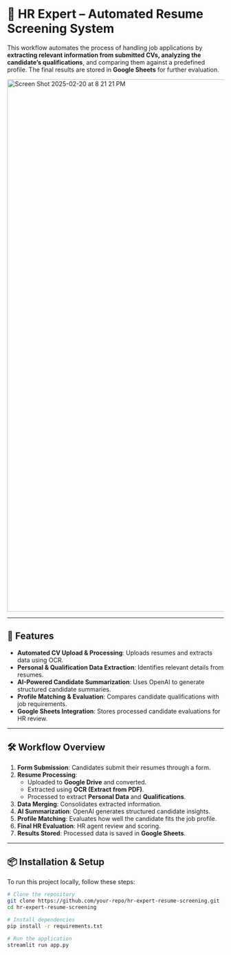 # 🚀 HR Expert – Automated Resume Screening System

This workflow automates the process of handling job applications by **extracting relevant information from submitted CVs, analyzing the candidate’s qualifications**, and comparing them against a predefined profile. The final results are stored in **Google Sheets** for further evaluation.

<img width="1239" alt="Screen Shot 2025-02-20 at 8 21 21 PM" src="https://github.com/user-attachments/assets/61a11190-1aee-4753-a7a9-958063fe3d39" />

---


## 🎯 Features
- **Automated CV Upload & Processing**: Uploads resumes and extracts data using OCR.
- **Personal & Qualification Data Extraction**: Identifies relevant details from resumes.
- **AI-Powered Candidate Summarization**: Uses OpenAI to generate structured candidate summaries.
- **Profile Matching & Evaluation**: Compares candidate qualifications with job requirements.
- **Google Sheets Integration**: Stores processed candidate evaluations for HR review.

---

## 🛠️ Workflow Overview
1. **Form Submission**: Candidates submit their resumes through a form.
2. **Resume Processing**:
   - Uploaded to **Google Drive** and converted.
   - Extracted using **OCR (Extract from PDF)**.
   - Processed to extract **Personal Data** and **Qualifications**.
3. **Data Merging**: Consolidates extracted information.
4. **AI Summarization**: OpenAI generates structured candidate insights.
5. **Profile Matching**: Evaluates how well the candidate fits the job profile.
6. **Final HR Evaluation**: HR agent review and scoring.
7. **Results Stored**: Processed data is saved in **Google Sheets**.

---

## 📦 Installation & Setup
To run this project locally, follow these steps:

```bash
# Clone the repository
git clone https://github.com/your-repo/hr-expert-resume-screening.git
cd hr-expert-resume-screening

# Install dependencies
pip install -r requirements.txt

# Run the application
streamlit run app.py
